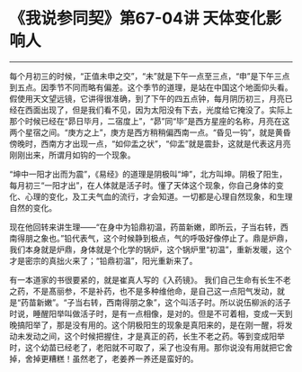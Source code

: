 # 《我说参同契》第67-04讲 天体变化影响人

------

每个月初三的时候，“正值未申之交”，“未”就是下午一点至三点，“申”是下午三点到五点。因季节不同而略有偏差。这个季节的道理，是站在中国这个地面仰头看。假使用天文望远镜，它讲得很准确，到了下午的四五点钟，每月阴历初三，月亮已经在西面出现了，但是我们看不见，因为太阳没有下去，光度给它掩没了。实际上那个时候已经在“昴日毕月，二宿度上”，“昴”同“毕”是西方星座的名称，月亮在这两个星宿之间。“庚方之上”，庚方是西方稍稍偏西南一点。“昏见一钩”，就是黄昏傍晚时，西南方才出现一点，“如仰盂之状”，“仰盂”就是震卦，这就是代表这月亮刚刚出来，所谓月如钩的一个现象。

“坤中一阳才出而为震”，《易经》的道理是阴极叫“坤”，北方叫坤。阴极了阳生，每月初三“一阳才出”，在人体就是活子时。懂了天体这个现象，你自己身体的变化、心理的变化，及工夫气血的流行，才会知道。一切都是心理自然现象，和生理自然的变化。

现在他回转来讲生理——“在身中为铅鼎初温，药苗新嫩，即所云，子当右转，西南得朋之象也。”铅代表气，这个时候静到极点，气的呼吸好像停止了。鼎是炉鼎，我们本身就是炉鼎，身体就是个化学的锅炉，这个锅炉里“初温”，重新发暖，这个才是密宗的真拙火来了；“铅鼎初温”，阳光重新来了。

有一本道家的书很要紧的，就是崔真人写的《入药镜》。 我们自己生命有长生不老之药，不是髙丽参，不是补药，也不是多种维他命，是自己这一点阳气发动，就是“药苗新嫩”。“子当右转，西南得朋之象”，这个叫活子时。所以说伍柳派的活子时说，睡醒阳举叫做活子时，是有一点相像，是对的。但是不可着相，变成一天到晚搞阳举了，那是没有用的。这个阴极阳生的现象是真阳来的，是在刚一醒，将发动未发动之间，这个时候把握住，才是真正的药，长生不老之药。等到变成阳举时，这个幼苗已经老了，老阳就不可取了，采了也没有用。那你说没有用就把它舍掉，舍掉更糟糕！虽然老了，老姜养一养还是蛮好的。